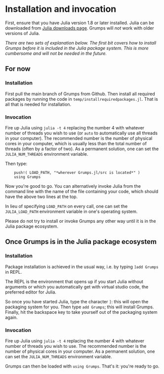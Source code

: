 # Installation and invocation


First, ensure that you have Julia version 1.8 or later installed.  Julia can be downloaded from [Julia downloads page](https://julialang.org/downloads/).  Grumps will *not* work with older versions of Julia.

*There are two sets of explanation below.  The first bit covers how to install Grumps before it is included in the Julia package system.  This is more cumbersome and will not be needed in the future.*

## For now

### Installation

First pull the main branch of Grumps from Github.  Then install all required packages by running the code in `temp/installrequiredpackages.jl`.  That is all that is needed for installation.

### Invocation


Fire up Julia using `julia -t 4` replacing the number 4 with whatever number of threads you wish to use (or `auto` to automatically use all threads in your computer).  The recommended number is the number of physical cores in your computer, which is usually less than the total number of threads (often by a factor of two).  As a permanent solution, one can set the `JULIA_NUM_THREADS` environment variable.

Then type:
```
    push!( LOAD_PATH, "*wherever Grumps.jl/src is located*" )
    using Grumps
```

Now you're good to go.  You can alternatively invoke Julia from the command line with the name of the file containing your code, which should have the above two lines at the top.

In lieu of specifying `LOAD_PATH` on every call, one can set the `JULIA_LOAD_PATH` environment variable in one's operating system.

Please do not try to install or invoke Grumps any other way until it is in the Julia package ecosystem.



## Once Grumps is in the Julia package ecosystem



### Installation

Package installation is achieved in the usual way, i.e. by typing `]add Grumps` in REPL.  

The REPL is the environment that opens up if you start Julia without arguments or which you automatically get with virtual studio code, the preferred editor for Julia.

So once you have started Julia, type the character `]`: this will open the packaging system for you.  Then type `add Grumps`; this will install Grumps.  Finally, hit the backspace key to take yourself out of the packaging system again.

### Invocation

Fire up Julia using `julia -t 4` replacing the number 4 with whatever number of threads you wish to use.  The recommended number is the number of physical cores in your computer.  As a permanent solution, one can set the `JULIA_NUM_THREADS` environment variable.

Grumps can then be loaded with `using Grumps`.  That's it: you're ready to go.
